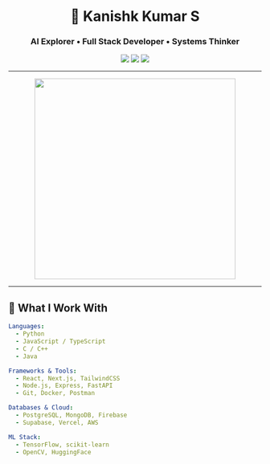 <div align="center">

<h1>🚀 Kanishk Kumar S</h1>
<h3>AI Explorer • Full Stack Developer • Systems Thinker</h3>

<img src="https://img.shields.io/badge/Learn%20Build%20Repeat-%F0%9F%94%A5-purple?style=for-the-badge"/>
<img src="https://img.shields.io/badge/AI%2FML%20Explorer-teal?style=for-the-badge"/>
<img src="https://img.shields.io/badge/Full%20Stack%20Builder-FF6F61?style=for-the-badge"/>

</div>

---

<div align="center">
  <img src="https://media.giphy.com/media/qgQUggAC3Pfv687qPC/giphy.gif" width="400"/>
</div>

---

## 🧠 What I Work With

```yaml
Languages:
  - Python
  - JavaScript / TypeScript
  - C / C++
  - Java

Frameworks & Tools:
  - React, Next.js, TailwindCSS
  - Node.js, Express, FastAPI
  - Git, Docker, Postman

Databases & Cloud:
  - PostgreSQL, MongoDB, Firebase
  - Supabase, Vercel, AWS

ML Stack:
  - TensorFlow, scikit-learn
  - OpenCV, HuggingFace
